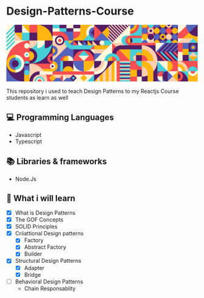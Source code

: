 # Design-Patterns-Course

<img src="cover.jpg" alt = " Design pattern"/>

This repository i used to teach Design Patterns to my Reactjs Course students as learn as well

## 💻 Programming Languages

- Javascript
- Typescript


## 📚 Libraries & frameworks

- Node.Js

## 🧠 What i will learn


- [X] What is Design Patterns
- [X] The GOF Concepts
- [X] SOLID Principles
- [X] Criiattional Design patterns
    - [X] Factory
    - [X] Abstract Factory
    - [X] Builder
- [x] Structural Design Patterns
    - [X] Adapter
    - [X] Bridge
- [ ] Behavioral Design Patterns
  - Chain Responsablity

